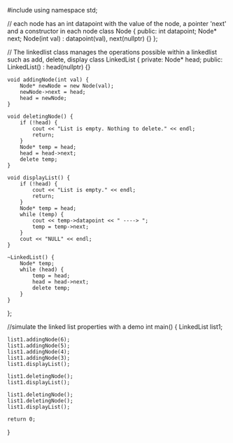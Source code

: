 #include <iostream>
using namespace std;

// each node has an int datapoint with the value of the node, a pointer 'next' and a constructor in each node
class Node {
public:
    int datapoint;
    Node* next;
    Node(int val) : datapoint(val), next(nullptr) {}
};

// The linkedlist class manages the operations possible within a linkedlist such as add, delete, display
class LinkedList {
private:
    Node* head;
public:
    LinkedList() : head(nullptr) {}

    void addingNode(int val) {
        Node* newNode = new Node(val);
        newNode->next = head;
        head = newNode;
    }

    void deletingNode() {
        if (!head) {
            cout << "List is empty. Nothing to delete." << endl;
            return;
        }
        Node* temp = head;
        head = head->next;
        delete temp;
    }

    void displayList() {
        if (!head) {
            cout << "List is empty." << endl;
            return;
        }
        Node* temp = head;
        while (temp) {
            cout << temp->datapoint << " ----> ";
            temp = temp->next;
        }
        cout << "NULL" << endl;
    }

    ~LinkedList() {
        Node* temp;
        while (head) {
            temp = head;
            head = head->next;
            delete temp;
        }
    }
};

//simulate the linked list properties with a demo
int main() {
    LinkedList list1;

    list1.addingNode(6);
    list1.addingNode(5);
    list1.addingNode(4);
    list1.addingNode(3);
    list1.displayList();

    list1.deletingNode();
    list1.displayList();

    list1.deletingNode();
    list1.deletingNode();
    list1.displayList();

    return 0;
}
